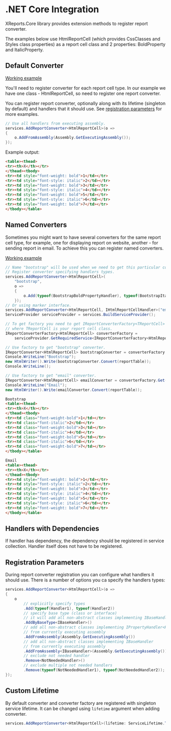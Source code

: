 # .NET Core Integration

XReports.Core library provides extension methods to register report converter.

The examples below use HtmlReportCell (which provides CssClasses and Styles class properties) as a report cell class and 2 properties: BoldProperty and ItalicProperty.

## Default Converter

[Working example](../../docs-samples/net-core-integration/XReports.DocsSamples.NetCoreIntegration.DefaultConverter)

You'll need to register converter for each report cell type. In our example we have one class - HtmlReportCell, so need to register one report converter.

You can register report converter, optionally along with its lifetime (singleton by default) and handlers that it should use. See [registration parameters](#registration-parameters) for more examples.

```c#
// Use all handlers from executing assembly.
services.AddReportConverter<HtmlReportCell>(o =>
{
    o.AddFromAssembly(Assembly.GetExecutingAssembly());
});
```

Example output:

```html
<table><thead>
<tr><th>X</th></tr>
</thead><tbody>
<tr><td style="font-weight: bold">1</td></tr>
<tr><td style="font-style: italic">2</td></tr>
<tr><td style="font-weight: bold">3</td></tr>
<tr><td style="font-style: italic">4</td></tr>
<tr><td style="font-weight: bold">5</td></tr>
<tr><td style="font-style: italic">6</td></tr>
<tr><td style="font-weight: bold">7</td></tr>
</tbody></table>
```

## Named Converters

Sometimes you might want to have several converters for the same report cell type, for example, one for displaying report on website, another - for sending report in email. To achieve this you can register named converters.

[Working example](../../docs-samples/net-core-integration/XReports.DocsSamples.NetCoreIntegration.NamedConverters)

```c#
// Name "bootstrap" will be used when we need to get this particular converter.
// Register converter specifying handlers types.
services.AddReportConverter<HtmlReportCell>(
    "bootstrap",
    o =>
    {
        o.Add(typeof(BootstrapBoldPropertyHandler), typeof(BootstrapItalicPropertyHandler));
    });
// Or using marker interface.
services.AddReportConverter<HtmlReportCell, IHtmlReportCellHandler>("email");
ServiceProvider serviceProvider = services.BuildServiceProvider();

// To get factory you need to get IReportConverterFactory<TReportCell>
// where TReportCell is your report cell class.
IReportConverterFactory<HtmlReportCell> converterFactory =
    serviceProvider.GetRequiredService<IReportConverterFactory<HtmlReportCell>>();

// Use factory to get "bootstrap" converter.
IReportConverter<HtmlReportCell> bootstrapConverter = converterFactory.Get("bootstrap");
Console.WriteLine("Bootstrap");
new HtmlWriter().Write(bootstrapConverter.Convert(reportTable));
Console.WriteLine();

// Use factory to get "email" converter.
IReportConverter<HtmlReportCell> emailConverter = converterFactory.Get("email");
Console.WriteLine("Email");
new HtmlWriter().Write(emailConverter.Convert(reportTable));
```

```html
Bootstrap
<table><thead>
<tr><th>X</th></tr>
</thead><tbody>
<tr><td class="font-weight-bold">1</td></tr>
<tr><td class="font-italic">2</td></tr>
<tr><td class="font-weight-bold">3</td></tr>
<tr><td class="font-italic">4</td></tr>
<tr><td class="font-weight-bold">5</td></tr>
<tr><td class="font-italic">6</td></tr>
<tr><td class="font-weight-bold">7</td></tr>
</tbody></table>

Email
<table><thead>
<tr><th>X</th></tr>
</thead><tbody>
<tr><td style="font-weight: bold">1</td></tr>
<tr><td style="font-style: italic">2</td></tr>
<tr><td style="font-weight: bold">3</td></tr>
<tr><td style="font-style: italic">4</td></tr>
<tr><td style="font-weight: bold">5</td></tr>
<tr><td style="font-style: italic">6</td></tr>
<tr><td style="font-weight: bold">7</td></tr>
</tbody></table>
```

## Handlers with Dependencies

If handler has dependency, the dependency should be registered in service collection. Handler itself does not have to be registered.

## Registration Parameters

During report converter registration you can configure what handlers it should use. There is a number of options you ca specify the handlers types:

```c#
services.AddReportConverter<HtmlReportCell>(o =>
{
    o
        // explicitly specify types
        .Add(typeof(Handler1), typeof(Handler2))
        // specify base type (class or interface)
        // it will add all non-abstract classes implementing IBaseHandler from all loaded assemblies
        .AddByBaseType<IBaseHandler>()
        // add all non-abstract classes implementing IPropertyHandler<HtmlReportCell>
        // from currently executing assembly
        .AddFromAssembly(Assembly.GetExecutingAssembly())
        // add all non-abstract classes implementing IBaseHandler
        // from currently executing assembly
        .AddFromAssembly<IBaseHandler>(Assembly.GetExecutingAssembly())
        // exclude not needed handler
        .Remove<NotNeededHandler>()
        // exclude multiple not needed handlers
        .Remove(typeof(NotNeededHandler1), typeof(NotNeededHandler2));
});
```

## Custom Lifetime

By default converter and converter factory are registered with singleton service lifetime. It can be changed using `lifetime` argument when adding converter.

```c#
services.AddReportConverter<HtmlReportCell>(lifetime: ServiceLifetime.Transient);
```
